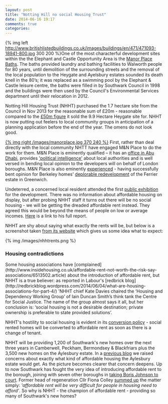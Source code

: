 ```yaml
---
layout: post
title: "Notting Hill no social Housing Trust"
date: 2014-06-16 19:17
comments: true
categories: 
---
```

{% img left http://www.britishlistedbuildings.co.uk/images/buildings/en/471/471093-18941-800.jpg 300 200 %}One of the most characterful development sites within the the Elephant and Castle Opportunity Area is the [Manor Place Baths](http://www.southwarknews.co.uk/elephant-and-castle-home/elephant-and-castle-history/00,news,10016,5757,00.htm).  The baths provided laundry and bathing facilities to Walworth people for 80 years, until demolition of the surrounding streets and the removal of the local population to the Heygate and Ayelsbury estates sounded its death knell in the 80’s; it was replaced as a swimming pool by the Elephant & Castle leisure centre, the baths were filled in by Southwark Council in 1998 and the buildings were then used by the Council's Environmental Services department until their relocation in 2012. 

Notting Hill Housing Trust (NHHT) purchased the 1.7 hectare site from the Council in Nov 2013 for the reasonable sum of £20m - reasonable compared to the [£50m figure](http://www.standard.co.uk/news/london/elephant-and-castle-estate-revamp-ripped-off-taxpayers-8482794.html) it sold the 9.9 Hectare Heygate site for. NHHT is now putting out feelers to local community groups in anticipation of a planning application before the end of the year.   The omens do not look good.

[{% img right /images/manorplace.jpg 370 240 %}](/images/manorplace.jpg) First, rather than deal directly with the local community NHTT have engaged M&N Place to do the work for them.  M&N Place is eminently qualified – it has an [office in Abu Dhabi](http://www.mnplace.co.uk/contact-us/), provides ['political intelligence'](http://www.mnplace.co.uk/case-studies/pre-planning/) about local authorities and is well versed in bending local opinion to the developers will on behalf of London boroughs. M&N Place is also eminently [experienced](http://www.mnplace.co.uk/case-studies/pre-planning/kidbrooke-greenwich/) - having successfully bent opinion for Berkeley homes' [deplorable redevelopment](http://halag.files.wordpress.com/2010/11/ferrier.pdf) of the Ferrier estate in Greenwich.    

Undeterred, a concerned local resident attended the first [public exhibition](http://manorplacedepot.co.uk/manor-place-banners.pdf) for the development. There was no information about affordable housing on display, but after probing NHHT staff it turns out there will be no social housing - we will be getting the dreaded affordable rent instead. They agreed this would be beyond the means of people on low or average incomes. [Here](/images/manorplacedepotconsultation.pdf) is a link to his full report.

NHHT are shy about saying what exactly the rents will be, but below is a screenshot taken [from its website](http://www.nottinghillhousing.org.uk/customers/permanent-rented-housing/information-for-permanent-rented-housing-tenants/affordable-rent-update) which gives us some idea what to expect: 

{% img /images/nhhtrents.png %}

<h3>Housing contradictions</h3>
Some housing associations have [complained](http://www.insidehousing.co.uk/affordable-rent-not-worth-the-risk-say-associations/6513502.article) about the introduction of affordable rent, but NHHT is a true believer: as reported in Labour's [redbrick blog](http://redbrickblog.wordpress.com/2014/06/04/what-are-housing-associations-for-part-4/) 'NHHT chief Kate Davies chaired the ‘Housing and Dependency Working Group’ of Iain Duncan Smith’s think tank the Centre for Social Justice. The name of the group almost says it all, but her conclusion is: ‘social housing is not a desirable destination; private ownership is preferable to state provided solutions’.

NHHT's hostility to social housing is evident in its [conversion policy](http://www.nottinghillhousing.org.uk/customers/permanent-rented-housing/information-for-permanent-rented-housing-tenants/affordable-rent-update) - social rented homes will be converted to affordable rent as soon as there is a change of tenant.


NHHT will be providing 1,200 of Southwark's new homes over the next three years in Camberwell, Peckham, Bermondsey & Blackfriars plus the 3,500 new homes on the Aylesbury estate. In a [previous blog](http://www.35percent.org/blog/2014/05/05/manx-connections-the-off-shore-home-of-the-elephants-developers) we raised concerns about exactly what kind of affordable housing the Aylesbury estate would get. As the picture becomes clearer that concern deepens. Up to now Southwark has fought the very idea of introducing affordable rent to the borough, joining with seven other boroughs in [taking Boris Johnson to court](http://www.southwark.gov.uk/news/article/1387/councils_to_take_mayor_of_london_to_court_over_affordable_rents). Former head of regeneration Cllr Fiona Colley [summed up](/images/fionacolleyresponsetolondonplan.pdf) the matter simply: _'affordable rent will be very difficult for people in housing need to afford'_. So why is NHHT - the champion of affordable rent - providing so many of Southwark's new homes? 


